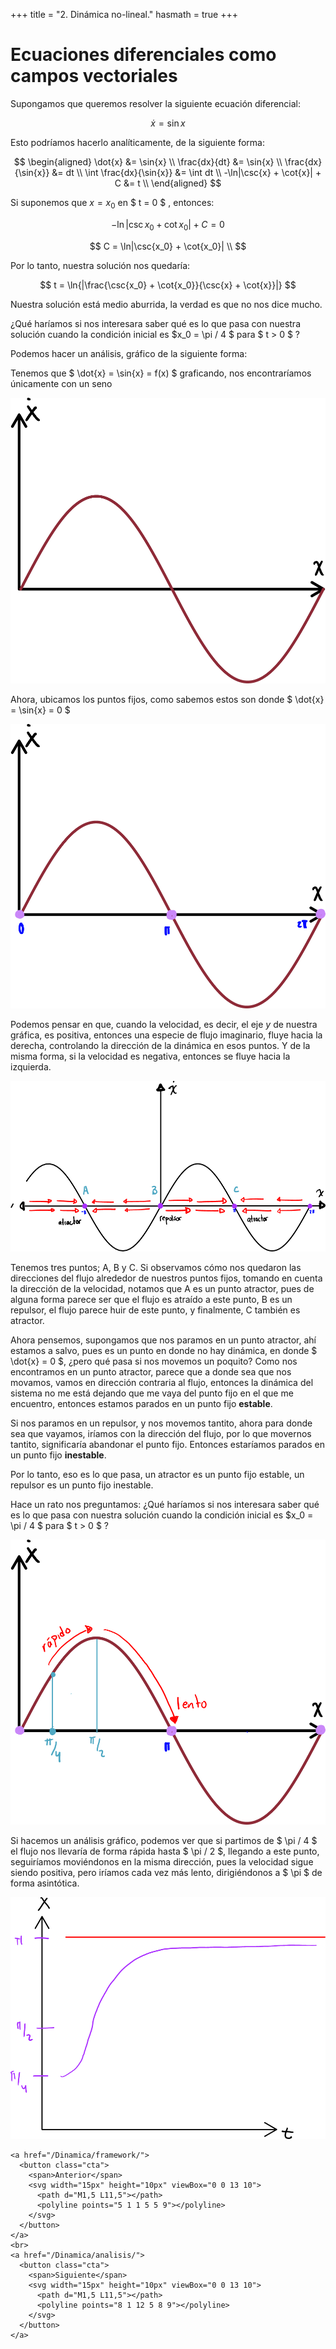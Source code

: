 +++
title = "2. Dinámica no-lineal."
hasmath = true
+++

# Ecuaciones diferenciales como campos vectoriales

Supongamos que queremos resolver la siguiente ecuación diferencial:

$$
\dot{x} = \sin{x}
$$

Esto podríamos hacerlo analíticamente, de la siguiente forma:

$$
\begin{aligned}
\dot{x} &= \sin{x} \\
\frac{dx}{dt} &= \sin{x} \\
\frac{dx}{\sin{x}} &= dt \\
\int \frac{dx}{\sin{x}} &= \int dt \\
-\ln|\csc{x} + \cot{x}| + C &= t \\
\end{aligned}
$$

Si suponemos que $x = x_0$ en $ t = 0 $ , entonces:

$$
-\ln|\csc{x_0} + \cot{x_0}| + C = 0
$$

$$
C = \ln|\csc{x_0} + \cot{x_0}| \\
$$

Por lo tanto, nuestra solución nos quedaría:

$$
t = \ln{|\frac{\csc{x_0} + \cot{x_0}}{\csc{x} + \cot{x}}|}
$$


Nuestra solución está medio aburrida, la verdad es que no nos dice mucho.

¿Qué haríamos si nos interesara saber qué es lo que pasa con nuestra solución cuando la condición inicial es $x_0 = \pi / 4 $ para $ t > 0 $ ?

Podemos hacer un análisis, gráfico de la siguiente forma:

Tenemos que $ \dot{x} = \sin{x} = f(x) $ graficando, nos encontraríamos únicamente con un seno

![seno](/assets/dinamica/1.png)

Ahora, ubicamos los puntos fijos, como sabemos estos son donde $ \dot{x} = \sin{x} = 0 $

![fijos](/assets/dinamica/2.png)


Podemos pensar en que, cuando la velocidad, es decir, el eje $y$ de nuestra gráfica, es positiva, entonces una especie de flujo imaginario, fluye hacia la derecha, controlando la dirección de la dinámica en esos puntos. Y de la misma forma, si la velocidad es negativa, entonces se fluye hacia la izquierda.


![direccion](/assets/dinamica/3.png)



Tenemos tres puntos; A, B y C. Si observamos cómo nos quedaron las direcciones del flujo alrededor de nuestros puntos fijos, tomando en cuenta la dirección de la velocidad, notamos que A es un punto atractor, pues de alguna forma parece ser que el flujo es atraído a este punto, B es un repulsor, el flujo parece huir de este punto, y finalmente, C también es atractor. 

Ahora pensemos, supongamos que nos paramos en un punto atractor, ahí estamos a salvo, pues es un punto en donde no hay dinámica, en donde $ \dot{x} = 0 $, ¿pero qué pasa si nos movemos un poquito? Como nos encontramos en un punto atractor, parece que a donde sea que nos movamos, vamos en dirección contraria al flujo, entonces la dinámica del sistema no me está dejando que me vaya del punto fijo en el que me encuentro, entonces estamos parados en un punto fijo **estable**.

Si nos paramos en un repulsor, y nos movemos tantito, ahora para donde sea que vayamos, iríamos con la dirección del flujo, por lo que movernos tantito, significaría abandonar el punto fijo. Entonces estaríamos parados en un punto fijo **inestable**.

Por lo tanto, eso es lo que pasa, un atractor es un punto fijo estable, un repulsor es un punto fijo inestable. 

Hace un rato nos preguntamos: ¿Qué haríamos si nos interesara saber qué es lo que pasa con nuestra solución cuando la condición inicial es $x_0 = \pi / 4 $ para $ t > 0 $ ?


![ej](/assets/dinamica/4.png)

Si hacemos un análisis gráfico, podemos ver que si partimos de $ \pi / 4 $ el flujo nos llevaría de forma rápida hasta $ \pi / 2 $, llegando a este punto, seguiríamos moviéndonos en la misma dirección, pues la velocidad sigue siendo positiva, pero iríamos cada vez más lento, dirigiéndonos a $ \pi $ de forma asintótica. 

![ej1](/assets/dinamica/6.png)

~~~
<a href="/Dinamica/framework/">
  <button class="cta">
    <span>Anterior</span>
    <svg width="15px" height="10px" viewBox="0 0 13 10">
      <path d="M1,5 L11,5"></path>
      <polyline points="5 1 1 5 5 9"></polyline>
    </svg>
  </button>
</a>
<br>
<a href="/Dinamica/analisis/">
  <button class="cta">
    <span>Siguiente</span>
    <svg width="15px" height="10px" viewBox="0 0 13 10">
      <path d="M1,5 L11,5"></path>
      <polyline points="8 1 12 5 8 9"></polyline>
    </svg>
  </button>
</a>

~~~
